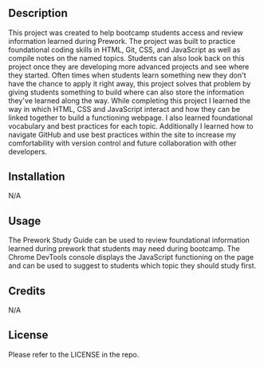 # <Prework Study Guide Webpage>

## Description

This project was created to help bootcamp students access and review information learned during Prework. 
The project was built to practice foundational coding skills in HTML, Git, CSS, and JavaScript as well as compile notes on the named topics. Students can also look back on this project once they are developing more advanced projects and see where they started. Often times when students learn something new they don't have the chance to apply it right away, this project solves that problem by giving students something to build where can also store the information they've learned along the way. 
While completing this project I learned the way in which HTML, CSS and JavaScript interact and how they can be linked together to build a functioning webpage. I also learned foundational vocabulary and best practices for each topic. Additionally I learned how to navigate GitHub and use best practices within the site to increase my comfortability with version control and future collaboration with other developers. 


## Installation

N/A

## Usage

The Prework Study Guide can be used to review foundational information learned during prework that students may need during bootcamp. The Chrome DevTools console displays the JavaScript functioning on the page and can be used to suggest to students which topic they should study first. 

## Credits

N/A

## License

Please refer to the LICENSE in the repo.